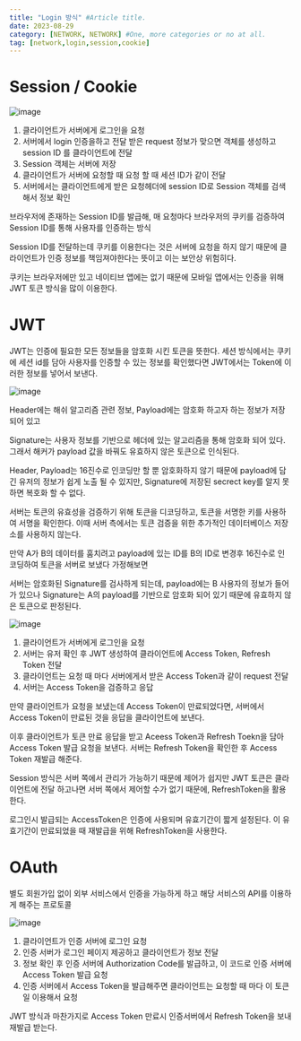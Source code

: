 ```yaml
---
title: "Login 방식" #Article title.
date: 2023-08-29
category: [NETWORK, NETWORK] #One, more categories or no at all.
tag: [network,login,session,cookie]
---
```


# Session / Cookie

![image](https://github.com/Log-Stack/logster/assets/76996686/8b8f4fe0-dd68-4221-8aeb-f8b053fb74e9)

1. 클라이언트가 서버에게 로그인을 요청
2. 서버에서 login 인증을하고 전달 받은 request 정보가 맞으면 객체를 생성하고 session ID 를 클라이언트에 전달
3. Session 객체는 서버에 저장
4. 클라이언트가 서버에 요청할 때 요청 할 때 세션 ID가 같이 전달
5. 서버에서는 클라이언트에게 받은 요청헤더에 session ID로 Session 객체를 검색해서 정보 확인

브라우저에 존재하는 Session ID를 발급해, 매 요청마다 브라우저의 쿠키를 검증하여 Session ID를 통해 사용자를 인증하는 방식

Session ID를 전달하는데 쿠키를 이용한다는 것은 서버에 요청을 하지 않기 때문에 클라이언트가 인증 정보를 책임져야한다는 뜻이고 이는 보안상 위험히다.

쿠키는 브라우저에만 있고 네이티브 앱에는 없기 때문에 모바일 앱에서는 인증을 위해 JWT 토큰 방식을 많이 이용한다.

# JWT

JWT는 인증에 필요한 모든 정보들을 암호화 시킨 토큰을 뜻한다. 세션 방식에서는 쿠키에 세션 id를 담아 사용자를 인증할 수 있는 정보를 확인했다면 JWT에서는 Token에 이러한 정보를 넣어서 보낸다.

![image](https://github.com/Log-Stack/logster/assets/76996686/62fa334f-f0b8-4539-aa83-cd0a60319993)

Header에는 해쉬 알고리즘 관련 정보, Payload에는 암호화 하고자 하는 정보가 저장되어 있고

Signature는 사용자 정보를 기반으로 헤더에 있는 알고리즘을 통해 암호화 되어 있다. 그래서 해커가 payload 값을 바꿔도 유효하지 않은 토큰으로 인식된다.

Header, Payload는 16진수로 인코딩만 할 뿐 암호화하지 않기 때문에 payload에 담긴 유저의 정보가 쉽게 노출 될 수 있지만, Signature에 저장된 secrect key를 알지 못하면 복호화 할 수 없다. 

서버는 토큰의 유효성을 검증하기 위해 토큰을 디코딩하고, 토큰을 서명한 키를 사용하여 서명을 확인한다. 이때 서버 측에서는 토큰 검증을 위한 추가적인 데이터베이스 저장소를 사용하지 않는다.

만약 A가 B의 데이터를 훔치려고 payload에 있는 ID를 B의 ID로 변경후 16진수로 인코딩하여 토큰을 서버로 보냈다 가정해보면 

서버는 암호화된 Signature를 검사하게 되는데, payload에는 B 사용자의 정보가 들어가 있으나 Signature는 A의 payload를 기반으로 암호화 되어 있기 때문에 유효하지 않은 토큰으로 판정된다.

![image](https://github.com/Log-Stack/logster/assets/76996686/d2cdf0af-d748-4eed-9296-ba652981dc2d)

1. 클라이언트가 서버에게 로그인을 요청
2. 서버는 유저 확인 후 JWT 생성하여 클라이언트에 Access Token, Refresh Token 전달
3. 클라이언트는 요청 때 마다 서버에게서 받은 Access Token과 같이 request 전달
4. 서버는 Access Token을 검증하고 응답

만약 클라이언트가 요청을 보냈는데 Access Token이 만료되었다면, 서버에서 Access Token이 만료된 것을 응답을 클라이언트에 보낸다.

이후 클라이언트가 토큰 만료 응답을 받고 Aceess Token과 Refresh Toekn을 담아 Access Token 발급 요청을 보낸다. 서버는 Refresh Token을 확인한 후 Access Token 재발급 해준다.

Session 방식은 서버 쪽에서 관리가 가능하기 때문에 제어가 쉽지만 JWT 토큰은 클라이언트에 전달 하고나면 서버 쪽에서 제어할 수가 없기 때문에, RefreshToken을 활용한다.

로그인시 발급되는 AccessToken은 인증에 사용되며 유효기간이 짧게 설정된다. 이 유효기간이 만료되었을 때 재발급을 위해 RefreshToken을 사용한다.

# OAuth

별도 회원가입 없이 외부 서비스에서 인증을 가능하게 하고 해당 서비스의 API를 이용하게 해주는 프로토콜

![image](https://github.com/Log-Stack/logster/assets/76996686/99a9b6a8-2c8b-4d05-9a8e-83fabb2815c6)

1. 클라이언트가 인증 서버에 로그인 요청
2. 인증 서버가 로그인 페이지 제공하고 클라이언트가 정보 전달
3. 정보 확인 후 인증 서버에 Authorization Code를 발급하고, 이 코드로 인증 서버에 Access Token 발급 요청
4. 인증 서버에서 Access Token을 발급해주면 클라이언트는 요청할 때 마다 이 토큰일 이용해서 요청

JWT 방식과 마찬가지로 Access Token 만료시 인증서버에서 Refresh Token을 보내 재발급 받는다.